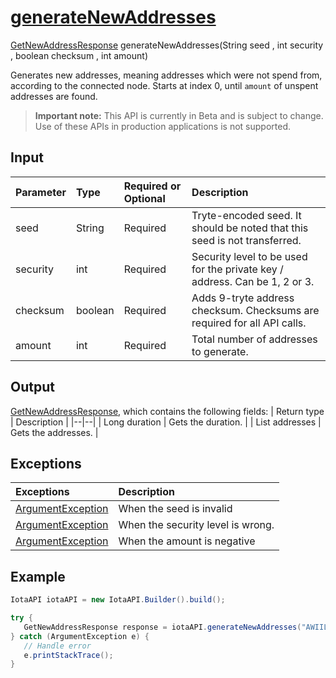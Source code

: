 
# [generateNewAddresses](https://github.com/iotaledger/iota-java/blob/master/jota/src/main/java/org/iota/jota/IotaAPI.java#L149)
 [GetNewAddressResponse](https://github.com/iotaledger/iota-java/blob/master/jota/src/main/java/org/iota/jota/dto/response/GetNewAddressResponse.java) generateNewAddresses(String seed , int security , boolean checksum , int amount)

Generates new addresses, meaning addresses which were not spend from, according to the connected node. Starts at index 0, until `amount` of unspent addresses are found.
> **Important note:** This API is currently in Beta and is subject to change. Use of these APIs in production applications is not supported.

## Input
| Parameter       | Type | Required or Optional | Description |
|:---------------|:--------|:--------| :--------|
| seed | String | Required | Tryte-encoded seed. It should be noted that this seed is not transferred. |
| security | int | Required | Security level to be used for the private key / address. Can be 1, 2 or 3. |
| checksum | boolean | Required | Adds 9-tryte address checksum. Checksums are required for all API calls. |
| amount | int | Required | Total number of addresses to generate. |
    
## Output
[GetNewAddressResponse](https://github.com/iotaledger/iota-java/blob/master/jota/src/main/java/org/iota/jota/dto/response/GetNewAddressResponse.java), which contains the following fields:
| Return type | Description |
|--|--|
| Long duration | Gets the duration. |
| List<String> addresses | Gets the addresses. |

## Exceptions
| Exceptions     | Description |
|:---------------|:--------|
| [ArgumentException](https://github.com/iotaledger/iota-java/blob/master/jota/src/main/java/org/iota/jota/error/ArgumentException.java) | When the seed is invalid |
| [ArgumentException](https://github.com/iotaledger/iota-java/blob/master/jota/src/main/java/org/iota/jota/error/ArgumentException.java) | When the security level is wrong. |
| [ArgumentException](https://github.com/iotaledger/iota-java/blob/master/jota/src/main/java/org/iota/jota/error/ArgumentException.java) | When the amount is negative |


 ## Example
 
 ```Java
 IotaAPI iotaAPI = new IotaAPI.Builder().build();

try { 
    GetNewAddressResponse response = iotaAPI.generateNewAddresses("AWIILBIMIUEKLBQYPZWTWLLSFJYPIQSSHQTGQREJJQSLLXZDZENOCPWSOALICABCMXTMKSGW9EQHTUEVS", "389", "true", "465");
} catch (ArgumentException e) { 
    // Handle error
    e.printStackTrace(); 
}
 ```
